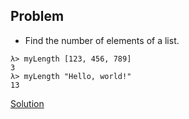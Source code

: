 ## Problem
- Find the number of elements of a list.

```shell
λ> myLength [123, 456, 789]
3
λ> myLength "Hello, world!"
13
```

[Solution](./main.hs)
